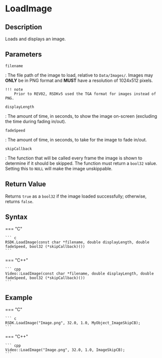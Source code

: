 # LoadImage

## Description
Loads and displays an image.

## Parameters
`filename`

:   The file path of the image to load, relative to `Data/Images/`. Images may **ONLY** be in PNG format and **MUST** have a resolution of 1024x512 pixels.

    !!! note
        Prior to REV02, RSDKv5 used the TGA format for images instead of PNG.

`displayLength`

:   The amount of time, in seconds, to show the image on-screen (excluding the time during fading in/out).

`fadeSpeed`

:   The amount of time, in seconds, to take for the image to fade in/out.

`skipCallback`

:   The function that will be called every frame the image is shown to determine if it should be skipped. The function must return a `bool32` value. Setting this to `NULL` will make the image unskippable.

## Return Value
Returns `true` as a `bool32` if the image loaded successfully; otherwise, returns `false`.

## Syntax
=== "C"

	``` c
	RSDK.LoadImage(const char *filename, double displayLength, double fadeSpeed, bool32 (*skipCallback)())
	```

=== "C++"

	``` cpp
	Video::LoadImage(const char *filename, double displayLength, double fadeSpeed, bool32 (*skipCallback)())
	```

## Example
=== "C"

	``` c
	RSDK.LoadImage("Image.png", 32.0, 1.0, MyObject_ImageSkipCB);
	```

=== "C++"

	``` cpp
	Video::LoadImage("Image.png", 32.0, 1.0, ImageSkipCB);
	```
